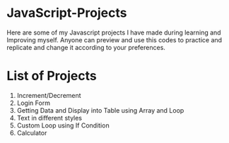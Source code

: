 # JavaScript-Projects
Here are some of my Javascript projects I have made during learning and Improving myself. Anyone can preview and use this codes to practice and replicate and change it according to your preferences.

# List of Projects

1. Increment/Decrement
2. Login Form
3. Getting Data and Display into Table using Array and Loop
4. Text in different styles
5. Custom Loop using If Condition
6. Calculator
